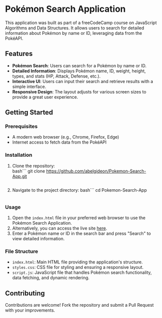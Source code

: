 # Pokémon Search Application

This application was built as part of a freeCodeCamp course on JavaScript Algorithms and Data Structures. It allows users to search for detailed information about Pokémon by name or ID, leveraging data from the PokéAPI.

## Features

- **Pokémon Search**: Users can search for a Pokémon by name or ID.
- **Detailed Information**: Displays Pokémon name, ID, weight, height, types, and stats (HP, Attack, Defense, etc.).
- **Interactive UI**: Users can input their search and retrieve results with a simple interface.
- **Responsive Design**: The layout adjusts for various screen sizes to provide a great user experience.

## Getting Started

### Prerequisites

- A modern web browser (e.g., Chrome, Firefox, Edge)
- Internet access to fetch data from the PokéAPI

### Installation

1. Clone the repository:  
   bash```
   git clone https://github.com/abelgideon/Pokemon-Search-App.git
    ```
2. Navigate to the project directory: 
   bash``` 
   cd Pokemon-Search-App
   ```
   
### Usage

1. Open the `index.html` file in your preferred web browser to use the Pokémon Search Application.
2. Alternatively, you can access the live site [here](https://abelgideon.github.io/Pokemon-Search/).
3. Enter a Pokémon name or ID in the search bar and press "Search" to view detailed information.

### File Structure

- `index.html`: Main HTML file providing the application's structure.
- `styles.css`: CSS file for styling and ensuring a responsive layout.
- `script.js`: JavaScript file that handles Pokémon search functionality, data fetching, and dynamic rendering.

## Contributing

Contributions are welcome! Fork the repository and submit a Pull Request with your improvements.